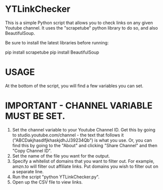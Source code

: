 # YTLinkChecker
This is a simple Python script that allows you to check links on any given Youtube channel. It uses the "scrapetube" python library to do so, and also BeautifulSoup.

Be sure to install the latest libraries before running:

pip install scrapetube
pip install BeautifulSoup


# USAGE
At the bottom of the script, you will find a few variables you can set.

# IMPORTANT - CHANNEL VARIABLE MUST BE SET. 
1. Set the channel variable to your Youtube Channel ID. Get this by going to studio.youtube.com/channel - the text that follows it ("ABCDakjhasdlfjkhaskjdhJJ39234Qb") is what you use. Or, you can find this by going to the "About" and clicking "Share Channel" and then "Copy Channel ID". 
2. Set the name of the file you want for the output. 
3. Specify a whitelist of domains that you want to filter out. For example, amzn.to will filter out affiliate links. Put domains you wish to filter out on a separate line.
4. Run the script "python YTLinkChecker.py".
5. Open up the CSV file to view links.
   

